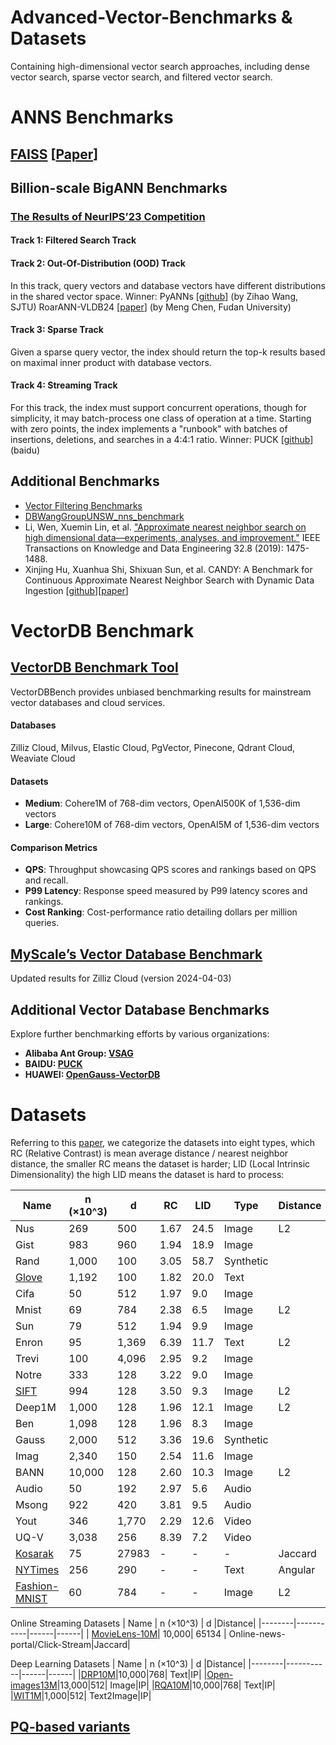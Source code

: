 # Advanced-Vector-Benchmarks & Datasets
Containing high-dimensional vector search approaches, including dense vector search, sparse vector search, and filtered vector search.

# ANNS Benchmarks

## [FAISS](https://github.com/facebookresearch/faiss) [[Paper](https://arxiv.org/pdf/2401.08281)]
## Billion-scale BigANN Benchmarks
### [The Results of NeurIPS’23 Competition](https://arxiv.org/pdf/2409.17424)
#### Track 1: Filtered Search Track

#### Track 2: Out-Of-Distribution (OOD) Track
In this track, query vectors and database vectors have different distributions in the shared vector space. 
Winner: PyANNs [[github](https://github.com/veaaaab/pyanns)] (by Zihao Wang, SJTU) RoarANN-VLDB24 [[paper](https://arxiv.org/abs/2408.08933)] (by Meng Chen, Fudan University)

#### Track 3: Sparse Track
Given a sparse query vector, the index should return the top-k results based on maximal inner product with database vectors.

#### Track 4: Streaming Track
For this track, the index must support concurrent operations, though for simplicity, it may batch-process one class of operation at a time. Starting with zero points, the index implements a "runbook" with batches of insertions, deletions, and searches in a 4:4:1 ratio. Winner: PUCK [[github](https://github.com/baidu/puck)] (baidu)

## Additional Benchmarks
- [Vector Filtering Benchmarks](https://github.com/qdrant/ann-filtering-benchmark-datasets)
- [DBWangGroupUNSW_nns_benchmark](https://github.com/DBAIWangGroup/nns_benchmark)
- Li, Wen, Xuemin Lin, et al. ["Approximate nearest neighbor search on high dimensional data—experiments, analyses, and improvement."](https://ieeexplore.ieee.org/document/8681160) IEEE Transactions on Knowledge and Data Engineering 32.8 (2019): 1475-1488.
- Xinjing Hu, Xuanhua Shi, Shixuan Sun, et al. CANDY: A Benchmark for Continuous Approximate Nearest Neighbor Search with Dynamic Data Ingestion [[github](https://github.com/intellistream/CANDY-Benchmark)][[paper](https://arxiv.org/pdf/2406.19651)]

# VectorDB Benchmark

## [VectorDB Benchmark Tool](https://zilliz.com/vector-database-benchmark-tool?database=ZillizCloud%2CMilvus%2CElasticCloud%2CPgVector%2CPinecone%2CQdrantCloud%2CWeaviateCloud&dataset=medium&filter=none%2Clow%2Chigh&tab=1)
VectorDBBench provides unbiased benchmarking results for mainstream vector databases and cloud services.

#### Databases
Zilliz Cloud, Milvus, Elastic Cloud, PgVector, Pinecone, Qdrant Cloud, Weaviate Cloud

#### Datasets
- **Medium**: Cohere1M of 768-dim vectors, OpenAI500K of 1,536-dim vectors
- **Large**: Cohere10M of 768-dim vectors, OpenAI5M of 1,536-dim vectors

#### Comparison Metrics
- **QPS**: Throughput showcasing QPS scores and rankings based on QPS and recall.
- **P99 Latency**: Response speed measured by P99 latency scores and rankings.
- **Cost Ranking**: Cost-performance ratio detailing dollars per million queries.

## [MyScale’s Vector Database Benchmark](https://myscale.github.io/benchmark/#/benchmark)
Updated results for Zilliz Cloud (version 2024-04-03)
## Additional Vector Database Benchmarks

Explore further benchmarking efforts by various organizations:
- **Alibaba Ant Group: [VSAG](https://github.com/alipay/vsag)**
- **BAIDU: [PUCK](https://github.com/baidu/puck/tree/main/ann-benchmarks)**
- **HUAWEI: [OpenGauss-VectorDB](https://github.com/liu-peng-xi/openGauss-VectorDB/commit/73f3d77db4314dd31b0173744893c98de8834220)**
# Datasets

Referring to this [paper](https://ieeexplore.ieee.org/abstract/document/8681160), we categorize the datasets into eight types, which RC (Relative Contrast) is mean average distance / nearest neighbor distance, the smaller RC means the dataset is harder; LID (Local Intrinsic Dimensionality) the high LID means the dataset is hard to process:

| Name   | n (×10^3) | d    | RC   | LID  | Type       |Distance|
|--------|-----------|------|------|------|------------|------------|
| Nus   | 269       | 500  | 1.67 | 24.5 | Image      |L2|
| Gist  | 983       | 960  | 1.94 | 18.9 | Image      ||
| Rand  | 1,000     | 100  | 3.05 | 58.7 | Synthetic  ||
| [Glove](https://github.com/stanfordnlp/GloVe) | 1,192     | 100  | 1.82 | 20.0 | Text       ||
| Cifa   | 50        | 512  | 1.97 | 9.0  | Image      ||
| Mnist  | 69        | 784  | 2.38 | 6.5  | Image      |L2|
| Sun    | 79        | 512  | 1.94 | 9.9  | Image      ||
| Enron  | 95        | 1,369| 6.39 | 11.7 | Text       |L2|
| Trevi  | 100       | 4,096| 2.95 | 9.2  | Image      ||
| Notre  | 333       | 128  | 3.22 | 9.0  | Image      ||
| [SIFT](http://corpus-texmex.irisa.fr/)| 994       | 128  | 3.50 | 9.3  | Image      |L2|
| Deep1M   | 1,000     | 128  | 1.96 | 12.1 | Image      |L2|
| Ben    | 1,098     | 128  | 1.96 | 8.3  | Image      ||
| Gauss  | 2,000     | 512  | 3.36 | 19.6 | Synthetic  ||
| Imag   | 2,340     | 150  | 2.54 | 11.6 | Image      ||
| BANN   | 10,000    | 128  | 2.60 | 10.3 | Image      |L2|
| Audio  | 50        | 192  | 2.97 | 5.6  | Audio      ||
| Msong  | 922       | 420  | 3.81 | 9.5  | Audio      ||
| Yout   | 346       | 1,770| 2.29 | 12.6 | Video      ||
| UQ-V   | 3,038     | 256  | 8.39 | 7.2  | Video      ||
| [Kosarak](http://fimi.uantwerpen.be/data/)| 75 | 27983 | - | -  | -     |Jaccard|
|[NYTimes](https://archive.ics.uci.edu/dataset/164/bag+of+words)|256| 290 | - | -  | Text|Angular|
|[Fashion-MNIST](https://github.com/zalandoresearch/fashion-mnist)|60|784| - | -  | Image|L2|

Online Streaming Datasets
| Name   | n (×10^3) | d    |Distance|
|--------|-----------|------|------|
| [MovieLens-10M](https://grouplens.org/datasets/movielens/10m/)| 10,000| 65134 | Online-news-portal/Click-Stream|Jaccard|

Deep Learning Datasets
| Name   | n (×10^3) | d    |Distance|
|--------|-----------|------|------|
|[DRP10M](https://github.com/IntelLabs/VectorSearchDatasets/tree/main/dpr)|10,000|768| Text|IP|
|[Open-images13M](https://github.com/IntelLabs/VectorSearchDatasets/tree/main/dpr)|13,000|512| Image|IP|
|[RQA10M](https://github.com/IntelLabs/VectorSearchDatasets/tree/main/dpr)|10,000|768| Text|IP|
|[WIT1M](https://github.com/IntelLabs/VectorSearchDatasets/tree/main/dpr)|1,000|512| Text2Image|IP|
    

## [PQ-based variants](https://raw.githubusercontent.com/wiki/facebookresearch/faiss/PQ_variants_Faiss_annotated.png)
